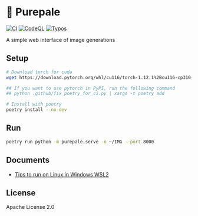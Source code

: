 
# 🎨 Purepale

[![CI](https://github.com/shirayu/purepale/actions/workflows/ci.yml/badge.svg)](https://github.com/shirayu/purepale/actions/workflows/ci.yml)
[![CodeQL](https://github.com/shirayu/purepale/actions/workflows/codeql-analysis.yml/badge.svg)](https://github.com/shirayu/purepale/actions/workflows/codeql-analysis.yml)
[![Typos](https://github.com/shirayu/purepale/actions/workflows/typos.yml/badge.svg)](https://github.com/shirayu/purepale/actions/workflows/typos.yml)

A simple web interface of image generations

## Setup

```bash
# Download torch for cuda
wget https://download.pytorch.org/whl/cu116/torch-1.12.1%2Bcu116-cp310-cp310-linux_x86_64.whl -P wheel

## If you want to use pytorch in PyPI, run the following command
## python .github/fix_poetry_for_ci.py | xargs -t poetry add

# Install with poetry
poetry install --no-dev
```

## Run

```bash
poetry run python -m purepale.serve -o ~/IMG --port 8000
```

## Documents

- [Tips to run on Linux in Windows WSL2](docs/wsl2.md)

## License

Apache License 2.0

